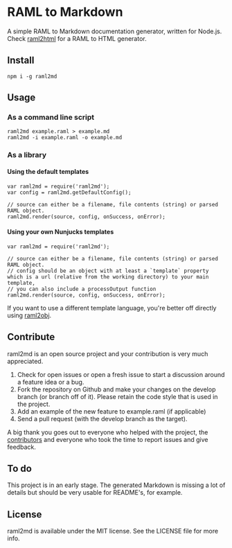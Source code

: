 # RAML to Markdown

A simple RAML to Markdown documentation generator, written for Node.js.
Check [raml2html](https://github.com/kevinrenskers/raml2html) for a RAML to HTML generator.


## Install
```
npm i -g raml2md
```


## Usage

### As a command line script

```
raml2md example.raml > example.md
raml2md -i example.raml -o example.md
```

### As a library

#### Using the default templates
```
var raml2md = require('raml2md');
var config = raml2md.getDefaultConfig();

// source can either be a filename, file contents (string) or parsed RAML object.
raml2md.render(source, config, onSuccess, onError);
```

#### Using your own Nunjucks templates
```
var raml2md = require('raml2md');

// source can either be a filename, file contents (string) or parsed RAML object.
// config should be an object with at least a `template` property which is a url (relative from the working directory) to your main template,
// you can also include a processOutput function
raml2md.render(source, config, onSuccess, onError);
```

If you want to use a different template language, you're better off directly using [raml2obj](https://github.com/kevinrenskers/raml2obj).


## Contribute
raml2md is an open source project and your contribution is very much appreciated.

1. Check for open issues or open a fresh issue to start a discussion around a feature idea or a bug.
2. Fork the repository on Github and make your changes on the develop branch (or branch off of it).
   Please retain the code style that is used in the project.
3. Add an example of the new feature to example.raml (if applicable)
4. Send a pull request (with the develop branch as the target).

A big thank you goes out to everyone who helped with the project, the [contributors](https://github.com/kevinrenskers/raml2md/graphs/contributors)
and everyone who took the time to report issues and give feedback.


## To do
This project is in an early stage. The generated Markdown is missing a lot of details but should be very usable
for README's, for example.


## License
raml2md is available under the MIT license. See the LICENSE file for more info.
